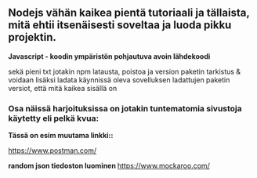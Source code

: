 <h2> Nodejs vähän kaikea pientä tutoriaali ja tällaista, mitä ehtii itsenäisesti soveltaa ja luoda pikku projektin.</h2>
<b> Javascript - koodin ympäristön pohjautuva avoin lähdekoodi</b>

sekä pieni txt jotakin npm latausta, poistoa ja version paketin tarkistus & voidaan lisäksi ladata
käynnissä oleva sovelluksen ladattujen paketin versiot, että mitä kaikea sisällä on

<h3> Osa näissä harjoituksissa on jotakin tuntematomia sivustoja käytetty eli pelkä kvua: </h3>
<b> Tässä on esim muutama linkki:: </b>

https://www.postman.com/

<b> random json tiedoston luominen </b>
https://www.mockaroo.com/
